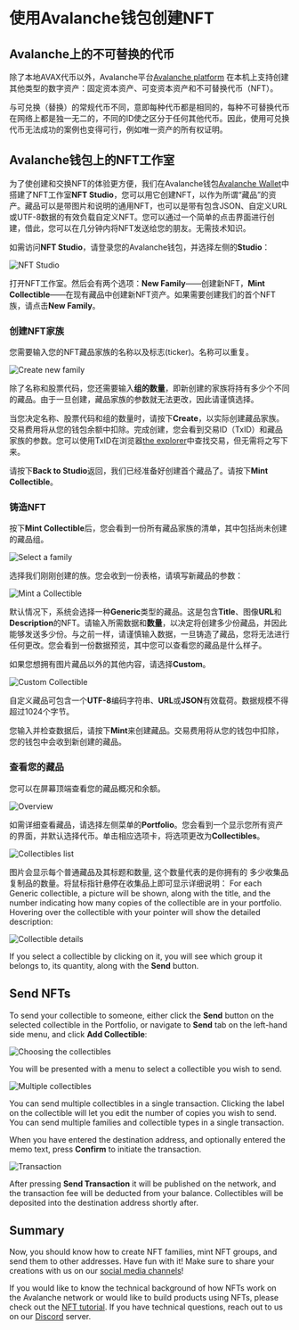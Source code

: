 # 使用Avalanche钱包创建NFT

## Avalanche上的不可替换的代币

除了本地AVAX代币以外，Avalanche平台[Avalanche platform](../platform/) 在本机上支持创建其他类型的数字资产：固定资本资产、可变资本资产和不可替换代币（NFT）。

与可兑换（替换）的常规代币不同，意即每种代币都是相同的，每种不可替换代币在网络上都是独一无二的，不同的ID使之区分于任何其他代币。因此，使用可兑换代币无法成功的案例也变得可行，例如唯一资产的所有权证明。

## Avalanche钱包上的NFT工作室

为了使创建和交换NFT的体验更方便，我们在Avalanche钱包[Avalanche Wallet](https://wallet.avax.network/)中搭建了NFT工作室**NFT Studio**，您可以用它创建NFT，以作为所谓“藏品”的资产。藏品可以是带图片和说明的通用NFT，也可以是带有包含JSON、自定义URL或UTF-8数据的有效负载自定义NFT。您可以通过一个简单的点击界面进行创建，借此，您可以在几分钟内将NFT发送给您的朋友。无需技术知识。

如需访问**NFT Studio**，请登录您的Avalanche钱包，并选择左侧的**Studio**：

![NFT Studio](../../../.gitbook/assets/nft-studio-01-select.png)

打开NFT工作室。然后会有两个选项：**New Family**——创建新NFT，**Mint Collectible**——在现有藏品中创建新NFT资产。如果需要创建我们的首个NFT族，请点击**New Family**。

### 创建NFT家族

您需要输入您的NFT藏品家族的名称以及标志\(ticker\)。名称可以重复。

![Create new family](../../../.gitbook/assets/nft-studio-02-family.png)

除了名称和股票代码，您还需要输入**组的数量**，即新创建的家族将持有多少个不同的藏品。由于一旦创建，藏品家族的参数就无法更改，因此请谨慎选择。

当您决定名称、股票代码和组的数量时，请按下**Create**，以实际创建藏品家族。交易费用将从您的钱包余额中扣除。完成创建，您会看到交易ID（TxID）和藏品家族的参数。您可以使用TxID在浏览器[the explorer](https://explorer.avax.network/)中查找交易，但无需将之写下来。

请按下**Back to Studio**返回，我们已经准备好创建首个藏品了。请按下**Mint Collectible**。

### 铸造NFT

按下**Mint Collectible**后，您会看到一份所有藏品家族的清单，其中包括尚未创建的藏品组。

![Select a family](../../../.gitbook/assets/nft-studio-03-select-family.png)

选择我们刚刚创建的族。您会收到一份表格，请填写新藏品的参数：

![Mint a Collectible](../../../.gitbook/assets/nft-studio-04-mint.png)

默认情况下，系统会选择一种**Generic**类型的藏品。这是包含**Title**、图像**URL**和**Description**的NFT。请输入所需数据和**数量**，以决定将创建多少份藏品，并因此能够发送多少份。与之前一样，请谨慎输入数据，一旦铸造了藏品，您将无法进行任何更改。您会看到一份数据预览，其中您可以查看您的藏品是什么样子。

如果您想拥有图片藏品以外的其他内容，请选择**Custom**。

![Custom Collectible](../../../.gitbook/assets/nft-studio-05-custom.png)

自定义藏品可包含一个**UTF-8**编码字符串、**URL**或**JSON**有效载荷。数据规模不得超过1024个字节。

您输入并检查数据后，请按下**Mint**来创建藏品。交易费用将从您的钱包中扣除，您的钱包中会收到新创建的藏品。

### 查看您的藏品

您可以在屏幕顶端查看您的藏品概况和余额。

![Overview](../../../.gitbook/assets/nft-studio-06-overview.png)

如需详细查看藏品，请选择左侧菜单的**Portfolio**。您会看到一个显示您所有资产的界面，并默认选择代币。单击相应选项卡，将选项更改为**Collectibles**。

![Collectibles list](../../../.gitbook/assets/nft-studio-07-collectibles.png)

图片会显示每个普通藏品及其标题和数量, 这个数量代表的是你拥有的 多少收集品复制品的数量。将鼠标指针悬停在收集品上即可显示详细说明：
For each Generic collectible, a picture will be shown, along with the title, and the number indicating how many copies of the collectible are in your portfolio. Hovering over the collectible with your pointer will show the detailed description:

![Collectible details](../../../.gitbook/assets/nft-studio-08-detail.png)

If you select a collectible by clicking on it, you will see which group it belongs to, its quantity, along with the **Send** button.

## Send NFTs

To send your collectible to someone, either click the **Send** button on the selected collectible in the Portfolio, or navigate to **Send** tab on the left-hand side menu, and click **Add Collectible**:

![Choosing the collectibles](../../../.gitbook/assets/nft-studio-09-send.png)

You will be presented with a menu to select a collectible you wish to send.

![Multiple collectibles](../../../.gitbook/assets/nft-studio-10-multiple.png)

You can send multiple collectibles in a single transaction. Clicking the label on the collectible will let you edit the number of copies you wish to send. You can send multiple families and collectible types in a single transaction.

When you have entered the destination address, and optionally entered the memo text, press **Confirm** to initiate the transaction.

![Transaction](../../../.gitbook/assets/nft-studio-11-send-transaction.png)

After pressing **Send Transaction** it will be published on the network, and the transaction fee will be deducted from your balance. Collectibles will be deposited into the destination address shortly after.

## Summary

Now, you should know how to create NFT families, mint NFT groups, and send them to other addresses. Have fun with it! Make sure to share your creations with us on our [social media channels](https://www.avalabs.org/social)!

If you would like to know the technical background of how NFTs work on the Avalanche network or would like to build products using NFTs, please check out the [NFT tutorial](creating-a-nft-part-1.md). If you have technical questions, reach out to us on our [Discord](https://chat.avalabs.org/) server.

<!--stackedit_data:
eyJoaXN0b3J5IjpbLTI5ODAzNzQ1OCwtNDQyNDk3MzA4LDE4Nj
U1NDAzMjcsLTE2MjU5NTYyNDMsLTgzNTkyNDMyNiwxNjc4MjE3
NjE3XX0=
-->